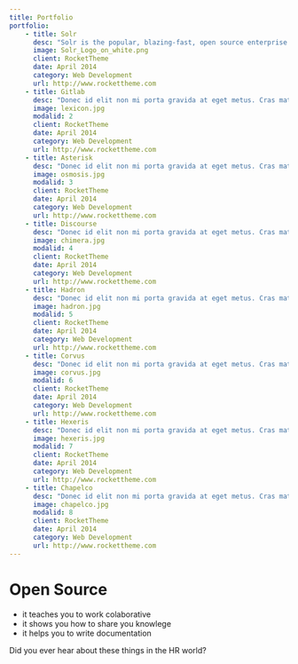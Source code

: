 ```yaml
---
title: Portfolio
portfolio:
    - title: Solr
      desc: "Solr is the popular, blazing-fast, open source enterprise search platform built on Apache Lucene™"
      image: Solr_Logo_on_white.png
      client: RocketTheme
      date: April 2014
      category: Web Development
      url: http://www.rockettheme.com
    - title: Gitlab
      desc: "Donec id elit non mi porta gravida at eget metus. Cras mattis consectetur purus sit amet fermentum."
      image: lexicon.jpg
      modalid: 2
      client: RocketTheme
      date: April 2014
      category: Web Development
      url: http://www.rockettheme.com
    - title: Asterisk
      desc: "Donec id elit non mi porta gravida at eget metus. Cras mattis consectetur purus sit amet fermentum."
      image: osmosis.jpg
      modalid: 3
      client: RocketTheme
      date: April 2014
      category: Web Development
      url: http://www.rockettheme.com
    - title: Discourse
      desc: "Donec id elit non mi porta gravida at eget metus. Cras mattis consectetur purus sit amet fermentum."
      image: chimera.jpg
      modalid: 4
      client: RocketTheme
      date: April 2014
      category: Web Development
      url: http://www.rockettheme.com
    - title: Hadron
      desc: "Donec id elit non mi porta gravida at eget metus. Cras mattis consectetur purus sit amet fermentum."
      image: hadron.jpg
      modalid: 5
      client: RocketTheme
      date: April 2014
      category: Web Development
      url: http://www.rockettheme.com
    - title: Corvus
      desc: "Donec id elit non mi porta gravida at eget metus. Cras mattis consectetur purus sit amet fermentum."
      image: corvus.jpg
      modalid: 6
      client: RocketTheme
      date: April 2014
      category: Web Development
      url: http://www.rockettheme.com
    - title: Hexeris
      desc: "Donec id elit non mi porta gravida at eget metus. Cras mattis consectetur purus sit amet fermentum."
      image: hexeris.jpg
      modalid: 7
      client: RocketTheme
      date: April 2014
      category: Web Development
      url: http://www.rockettheme.com
    - title: Chapelco
      desc: "Donec id elit non mi porta gravida at eget metus. Cras mattis consectetur purus sit amet fermentum."
      image: chapelco.jpg
      modalid: 8
      client: RocketTheme
      date: April 2014
      category: Web Development
      url: http://www.rockettheme.com
---
```


# Open Source

* it teaches you to work colaborative
* it shows you how to share you knowlege
* it helps you to write documentation

Did you ever hear about these things in the HR world?